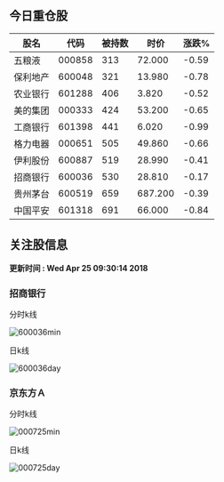 
## 今日重仓股 

|股名|代码|被持数|时价|涨跌%|
|---|---|---|---|---|
|五粮液|000858|313|72.000|-0.59|
|保利地产|600048|321|13.980|-0.78|
|农业银行|601288|406|3.820|-0.52|
|美的集团|000333|424|53.200|-0.65|
|工商银行|601398|441|6.020|-0.99|
|格力电器|000651|505|49.860|-0.66|
|伊利股份|600887|519|28.990|-0.41|
|招商银行|600036|530|28.810|-0.17|
|贵州茅台|600519|659|687.200|-0.39|
|中国平安|601318|691|66.000|-0.84|

## 关注股信息
**更新时间 : Wed Apr 25 09:30:14 2018**
### 招商银行 
分时k线

![600036min](http://image.sinajs.cn/newchart/min/n/sh600036.gif)

日k线

![600036day](http://image.sinajs.cn/newchart/daily/n/sh600036.gif)

### 京东方Ａ 
分时k线

![000725min](http://image.sinajs.cn/newchart/min/n/sz000725.gif)

日k线

![000725day](http://image.sinajs.cn/newchart/daily/n/sz000725.gif)
